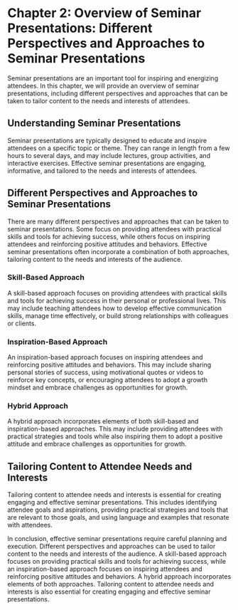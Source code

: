 Chapter 2: Overview of Seminar Presentations: Different Perspectives and Approaches to Seminar Presentations
============================================================================================================

Seminar presentations are an important tool for inspiring and energizing attendees. In this chapter, we will provide an overview of seminar presentations, including different perspectives and approaches that can be taken to tailor content to the needs and interests of attendees.

Understanding Seminar Presentations
-----------------------------------

Seminar presentations are typically designed to educate and inspire attendees on a specific topic or theme. They can range in length from a few hours to several days, and may include lectures, group activities, and interactive exercises. Effective seminar presentations are engaging, informative, and tailored to the needs and interests of attendees.

Different Perspectives and Approaches to Seminar Presentations
--------------------------------------------------------------

There are many different perspectives and approaches that can be taken to seminar presentations. Some focus on providing attendees with practical skills and tools for achieving success, while others focus on inspiring attendees and reinforcing positive attitudes and behaviors. Effective seminar presentations often incorporate a combination of both approaches, tailoring content to the needs and interests of the audience.

### Skill-Based Approach

A skill-based approach focuses on providing attendees with practical skills and tools for achieving success in their personal or professional lives. This may include teaching attendees how to develop effective communication skills, manage time effectively, or build strong relationships with colleagues or clients.

### Inspiration-Based Approach

An inspiration-based approach focuses on inspiring attendees and reinforcing positive attitudes and behaviors. This may include sharing personal stories of success, using motivational quotes or videos to reinforce key concepts, or encouraging attendees to adopt a growth mindset and embrace challenges as opportunities for growth.

### Hybrid Approach

A hybrid approach incorporates elements of both skill-based and inspiration-based approaches. This may include providing attendees with practical strategies and tools while also inspiring them to adopt a positive attitude and embrace challenges as opportunities for growth.

Tailoring Content to Attendee Needs and Interests
-------------------------------------------------

Tailoring content to attendee needs and interests is essential for creating engaging and effective seminar presentations. This includes identifying attendee goals and aspirations, providing practical strategies and tools that are relevant to those goals, and using language and examples that resonate with attendees.

In conclusion, effective seminar presentations require careful planning and execution. Different perspectives and approaches can be used to tailor content to the needs and interests of the audience. A skill-based approach focuses on providing practical skills and tools for achieving success, while an inspiration-based approach focuses on inspiring attendees and reinforcing positive attitudes and behaviors. A hybrid approach incorporates elements of both approaches. Tailoring content to attendee needs and interests is also essential for creating engaging and effective seminar presentations.
